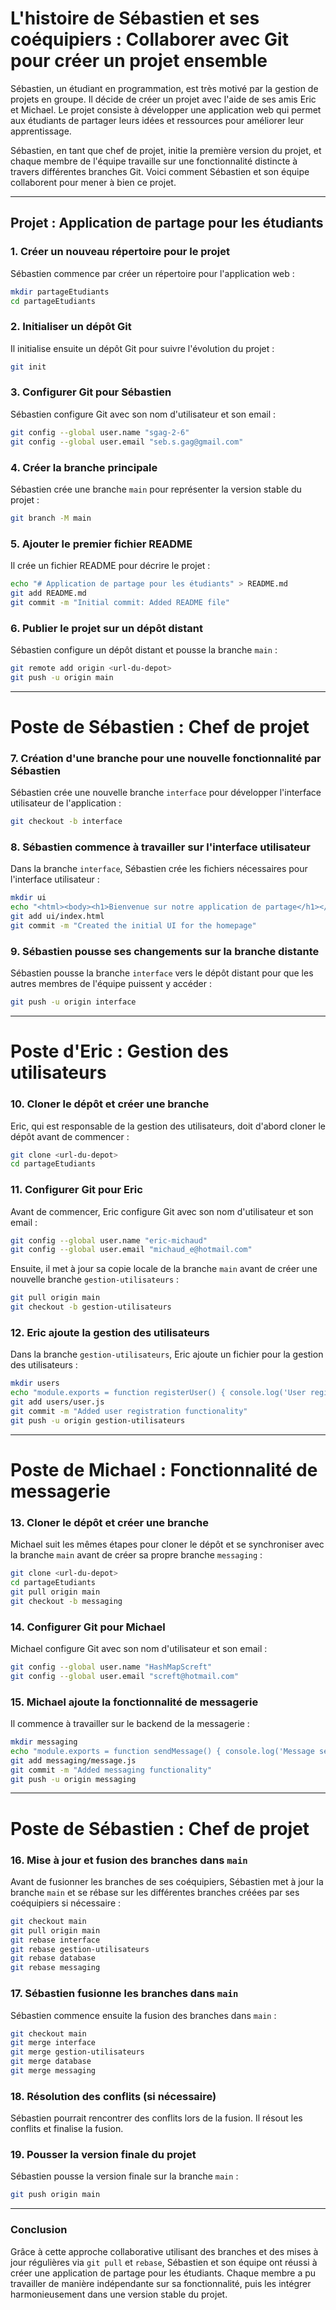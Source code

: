 # L'histoire de Sébastien et ses coéquipiers : Collaborer avec Git pour créer un projet ensemble

Sébastien, un étudiant en programmation, est très motivé par la gestion de projets en groupe. Il décide de créer un projet avec l'aide de ses amis Eric et Michael. Le projet consiste à développer une application web qui permet aux étudiants de partager leurs idées et ressources pour améliorer leur apprentissage.

Sébastien, en tant que chef de projet, initie la première version du projet, et chaque membre de l'équipe travaille sur une fonctionnalité distincte à travers différentes branches Git. Voici comment Sébastien et son équipe collaborent pour mener à bien ce projet.

---

## Projet : Application de partage pour les étudiants

### 1. Créer un nouveau répertoire pour le projet

Sébastien commence par créer un répertoire pour l'application web :

```bash
mkdir partageEtudiants
cd partageEtudiants
```

### 2. Initialiser un dépôt Git

Il initialise ensuite un dépôt Git pour suivre l'évolution du projet :

```bash
git init
```

### 3. Configurer Git pour Sébastien

Sébastien configure Git avec son nom d'utilisateur et son email :

```bash
git config --global user.name "sgag-2-6"
git config --global user.email "seb.s.gag@gmail.com"
```

### 4. Créer la branche principale

Sébastien crée une branche `main` pour représenter la version stable du projet :

```bash
git branch -M main
```

### 5. Ajouter le premier fichier README

Il crée un fichier README pour décrire le projet :

```bash
echo "# Application de partage pour les étudiants" > README.md
git add README.md
git commit -m "Initial commit: Added README file"
```

### 6. Publier le projet sur un dépôt distant

Sébastien configure un dépôt distant et pousse la branche `main` :

```bash
git remote add origin <url-du-depot>
git push -u origin main
```

---

# Poste de Sébastien : Chef de projet

### 7. Création d'une branche pour une nouvelle fonctionnalité par Sébastien

Sébastien crée une nouvelle branche `interface` pour développer l'interface utilisateur de l'application :

```bash
git checkout -b interface
```

### 8. Sébastien commence à travailler sur l'interface utilisateur

Dans la branche `interface`, Sébastien crée les fichiers nécessaires pour l'interface utilisateur :

```bash
mkdir ui
echo "<html><body><h1>Bienvenue sur notre application de partage</h1></body></html>" > ui/index.html
git add ui/index.html
git commit -m "Created the initial UI for the homepage"
```

### 9. Sébastien pousse ses changements sur la branche distante

Sébastien pousse la branche `interface` vers le dépôt distant pour que les autres membres de l'équipe puissent y accéder :

```bash
git push -u origin interface
```

---

# Poste d'Eric : Gestion des utilisateurs


### 10. Cloner le dépôt et créer une branche

Eric, qui est responsable de la gestion des utilisateurs, doit d'abord cloner le dépôt avant de commencer :

```bash
git clone <url-du-depot>
cd partageEtudiants
```

### 11. Configurer Git pour Eric

Avant de commencer, Eric configure Git avec son nom d'utilisateur et son email :

```bash
git config --global user.name "eric-michaud"
git config --global user.email "michaud_e@hotmail.com"
```

Ensuite, il met à jour sa copie locale de la branche `main` avant de créer une nouvelle branche `gestion-utilisateurs` :

```bash
git pull origin main
git checkout -b gestion-utilisateurs
```

### 12. Eric ajoute la gestion des utilisateurs

Dans la branche `gestion-utilisateurs`, Eric ajoute un fichier pour la gestion des utilisateurs :

```bash
mkdir users
echo "module.exports = function registerUser() { console.log('User registered'); };" > users/user.js
git add users/user.js
git commit -m "Added user registration functionality"
git push -u origin gestion-utilisateurs
```

---

# Poste de Michael : Fonctionnalité de messagerie


### 13. Cloner le dépôt et créer une branche

Michael suit les mêmes étapes pour cloner le dépôt et se synchroniser avec la branche `main` avant de créer sa propre branche `messaging` :

```bash
git clone <url-du-depot>
cd partageEtudiants
git pull origin main
git checkout -b messaging
```

### 14. Configurer Git pour Michael

Michael configure Git avec son nom d'utilisateur et son email :

```bash
git config --global user.name "HashMapScreft"
git config --global user.email "screft@hotmail.com"
```

### 15. Michael ajoute la fonctionnalité de messagerie

Il commence à travailler sur le backend de la messagerie :

```bash
mkdir messaging
echo "module.exports = function sendMessage() { console.log('Message sent'); };" > messaging/message.js
git add messaging/message.js
git commit -m "Added messaging functionality"
git push -u origin messaging
```

---

# Poste de Sébastien : Chef de projet

### 16. Mise à jour et fusion des branches dans `main`

Avant de fusionner les branches de ses coéquipiers, Sébastien met à jour la branche `main` et se rébase sur les différentes branches créées par ses coéquipiers si nécessaire :

```bash
git checkout main
git pull origin main
git rebase interface
git rebase gestion-utilisateurs
git rebase database
git rebase messaging
```

### 17. Sébastien fusionne les branches dans `main`

Sébastien commence ensuite la fusion des branches dans `main` :

```bash
git checkout main
git merge interface
git merge gestion-utilisateurs
git merge database
git merge messaging
```

### 18. Résolution des conflits (si nécessaire)

Sébastien pourrait rencontrer des conflits lors de la fusion. Il résout les conflits et finalise la fusion.

### 19. Pousser la version finale du projet

Sébastien pousse la version finale sur la branche `main` :

```bash
git push origin main
```

---

### Conclusion

Grâce à cette approche collaborative utilisant des branches et des mises à jour régulières via `git pull` et `rebase`, Sébastien et son équipe ont réussi à créer une application de partage pour les étudiants. Chaque membre a pu travailler de manière indépendante sur sa fonctionnalité, puis les intégrer harmonieusement dans une version stable du projet.

